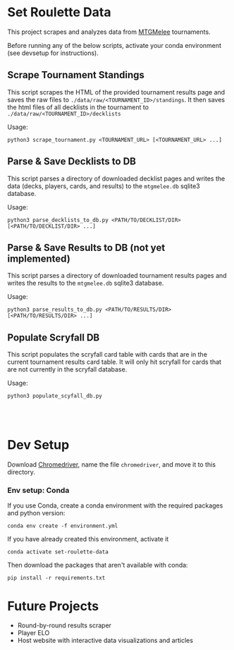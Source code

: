 # Set Roulette Data
This project scrapes and analyzes data from [MTGMelee](http://mtgmelee.com)
tournaments.

Before running any of the below scripts, activate your conda environment (see devsetup for instructions).
## Scrape Tournament Standings
This script scrapes the HTML of the provided tournament results page and saves the raw
files to `./data/raw/<TOURNAMENT_ID>/standings`. It then saves the html files of all decklists
in the tournament to `./data/raw/<TOURNAMENT_ID>/decklists`

Usage:
```
python3 scrape_tournament.py <TOURNAMENT_URL> [<TOURNAMENT_URL> ...]
```

## Parse & Save Decklists to DB
This script parses a directory of downloaded decklist pages and writes the data
(decks, players, cards, and results) to the `mtgmelee.db` sqlite3 database.

Usage:
```
python3 parse_decklists_to_db.py <PATH/TO/DECKLIST/DIR> [<PATH/TO/DECKLIST/DIR> ...]
```

## Parse & Save Results to DB (not yet implemented)
This script parses a directory of downloaded tournament results pages and writes
the results to the `mtgmelee.db` sqlite3 database.

Usage:
```
python3 parse_results_to_db.py <PATH/TO/RESULTS/DIR> [<PATH/TO/RESULTS/DIR> ...]
```

## Populate Scryfall DB
This script populates the scryfall card table with cards that are in the current
tournament results card table. It will only hit scryfall for cards that are
not currently in the scryfall database.

Usage:
```
python3 populate_scyfall_db.py
```

<br><br>

# Dev Setup
Download [Chromedriver](https://chromedriver.chromium.org/downloads), name the
file `chromedriver`, and move it to this directory.

### Env setup: Conda
If you use Conda, create a conda environment with the required packages and
python version:
```
conda env create -f environment.yml
```

If you have already created this environment, activate it
```
conda activate set-roulette-data
```


Then download the packages that aren't available with conda:
```
pip install -r requirements.txt
```

# Future Projects
- Round-by-round results scraper
- Player ELO
- Host website with interactive data visualizations and articles
